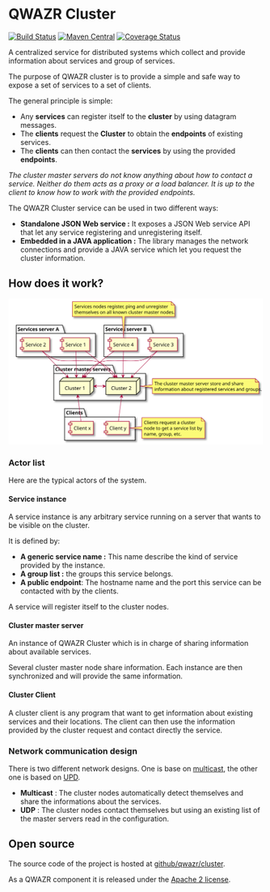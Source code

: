 QWAZR Cluster
=============

[![Build Status](https://travis-ci.org/qwazr/cluster.svg?branch=master)](https://travis-ci.org/qwazr/cluster)
[![Maven Central](https://maven-badges.herokuapp.com/maven-central/com.qwazr/qwazr-cluster/badge.svg)](https://maven-badges.herokuapp.com/maven-central/com.qwazr/qwazr-cluster)
[![Coverage Status](https://coveralls.io/repos/github/qwazr/cluster/badge.svg?branch=master)](https://coveralls.io/github/qwazr/cluster?branch=master)

A centralized service for distributed systems which collect and provide information
about services and group of services.

The purpose of QWAZR cluster is to provide a simple and safe way to expose a set of services to a set of clients. 

The general principle is simple:
- Any **services** can register itself to the **cluster** by using datagram messages.
- The **clients** request the **Cluster** to obtain the **endpoints** of existing services.
- The **clients** can then contact the **services** by using the provided **endpoints**.

_The cluster master servers do not know anything about how to contact a service.
Neither do them acts as a proxy or a load balancer. It is up to the client to know how to work
with the provided endpoints._

The QWAZR Cluster service can be used in two different ways:
- **Standalone JSON Web service :**
It exposes a JSON Web service API that let any service registering and unregistering itself.
- **Embedded in a JAVA application :**
The library manages the network connections and provide a JAVA service which let you request the cluster information.


How does it work?
-----------------

![Typical typology](images/cluster-standard-typology.svg)

### Actor list

Here are the typical actors of the system.

#### Service instance
 
A service instance is any arbitrary service running on a server that wants to be visible on the cluster.

It is defined by:
- **A generic service name :** This name describe the kind of service provided by the instance.
- **A group list :**  the groups this service belongs.
- **A public endpoint**: The hostname name and the port this service can be contacted with by the clients.

A service will register itself to the cluster nodes.

#### Cluster master server

An instance of QWAZR Cluster which is in charge of sharing information about available services.

Several cluster master node share information.
Each instance are then synchronized and will provide the same information.

#### Cluster Client

A cluster client is any program that want to get information about existing services and their locations.
The client can then use the information provided by the cluster request and contact directly the service.

### Network communication design

There is two different network designs. One is base on [multicast](https://en.wikipedia.org/wiki/Multicast),
the other one is based on [UPD](https://en.wikipedia.org/wiki/User_Datagram_Protocol).

- **Multicast** :
The cluster nodes automatically detect themselves and share the informations about the services.
- **UDP** : 
The cluster nodes contact themselves but using an existing list of the master servers read in the configuration. 

Open source
-----------
The source code of the project is hosted at
[github/qwazr/cluster](https://github.com/qwazr/cluster).

As a QWAZR component it is released under the
[Apache 2 license](https://www.apache.org/licenses/LICENSE-2.0).